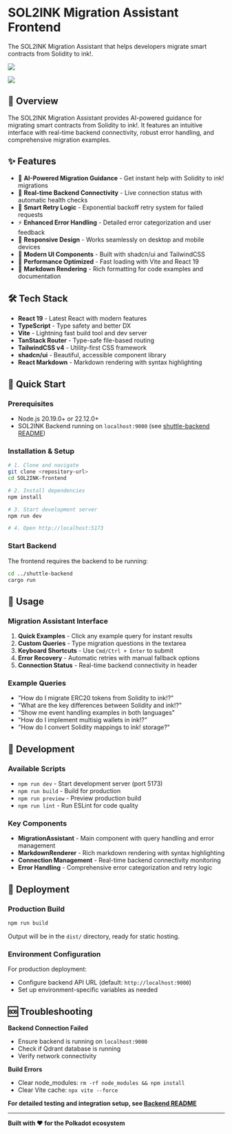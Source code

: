 # SOL2INK Migration Assistant Frontend

The SOL2INK Migration Assistant that helps developers migrate smart contracts from Solidity to ink!. 

![](https://i.imgur.com/La8gAlS.png)

![](https://i.imgur.com/L4k2avn.png)

## 🎯 Overview

The SOL2INK Migration Assistant provides AI-powered guidance for migrating smart contracts from Solidity to ink!. It features an intuitive interface with real-time backend connectivity, robust error handling, and comprehensive migration examples.

## ✨ Features

- 🤖 **AI-Powered Migration Guidance** - Get instant help with Solidity to ink! migrations
- 📡 **Real-time Backend Connectivity** - Live connection status with automatic health checks
- 🔄 **Smart Retry Logic** - Exponential backoff retry system for failed requests
- ⚡ **Enhanced Error Handling** - Detailed error categorization and user feedback
- 📱 **Responsive Design** - Works seamlessly on desktop and mobile devices
- 🎨 **Modern UI Components** - Built with shadcn/ui and TailwindCSS
- 🚀 **Performance Optimized** - Fast loading with Vite and React 19
- 📝 **Markdown Rendering** - Rich formatting for code examples and documentation

## 🛠 Tech Stack

- **React 19** - Latest React with modern features
- **TypeScript** - Type safety and better DX
- **Vite** - Lightning fast build tool and dev server
- **TanStack Router** - Type-safe file-based routing
- **TailwindCSS v4** - Utility-first CSS framework
- **shadcn/ui** - Beautiful, accessible component library
- **React Markdown** - Markdown rendering with syntax highlighting

## 🚀 Quick Start

### Prerequisites

- Node.js 20.19.0+ or 22.12.0+
- SOL2INK Backend running on `localhost:9000` (see [shuttle-backend README](../shuttle-backend/README.md))

### Installation & Setup

```bash
# 1. Clone and navigate
git clone <repository-url>
cd SOL2INK-frontend

# 2. Install dependencies
npm install

# 3. Start development server
npm run dev

# 4. Open http://localhost:5173
```

### Start Backend

The frontend requires the backend to be running:

```bash
cd ../shuttle-backend
cargo run
```

## 🎨 Usage

### Migration Assistant Interface

1. **Quick Examples** - Click any example query for instant results
2. **Custom Queries** - Type migration questions in the textarea
3. **Keyboard Shortcuts** - Use `Cmd/Ctrl + Enter` to submit
4. **Error Recovery** - Automatic retries with manual fallback options
5. **Connection Status** - Real-time backend connectivity in header

### Example Queries

- "How do I migrate ERC20 tokens from Solidity to ink!?"
- "What are the key differences between Solidity and ink!?"
- "Show me event handling examples in both languages"
- "How do I implement multisig wallets in ink!?"
- "How do I convert Solidity mappings to ink! storage?"

## 🔧 Development

### Available Scripts

- `npm run dev` - Start development server (port 5173)
- `npm run build` - Build for production
- `npm run preview` - Preview production build
- `npm run lint` - Run ESLint for code quality

### Key Components

- **MigrationAssistant** - Main component with query handling and error management
- **MarkdownRenderer** - Rich markdown rendering with syntax highlighting
- **Connection Management** - Real-time backend connectivity monitoring
- **Error Handling** - Comprehensive error categorization and retry logic

## 🚀 Deployment

### Production Build

```bash
npm run build
```

Output will be in the `dist/` directory, ready for static hosting.

### Environment Configuration

For production deployment:
- Configure backend API URL (default: `http://localhost:9000`)
- Set up environment-specific variables as needed

## 🆘 Troubleshooting

**Backend Connection Failed**
- Ensure backend is running on `localhost:9000`
- Check if Qdrant database is running
- Verify network connectivity

**Build Errors**
- Clear node_modules: `rm -rf node_modules && npm install`
- Clear Vite cache: `npx vite --force`

**For detailed testing and integration setup, see [Backend README](../shuttle-backend/README.md)**

---

**Built with ❤️ for the Polkadot ecosystem**